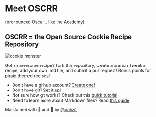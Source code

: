 # Meet OSCRR
(pronounced Oscar... like the Academy)
## OSCRR = the Open Source Cookie Recipe Repository

![cookie monster](https://github.com/oahzit/oscrr/blob/master/cookie.jpg)

Got an awesome recipe? Fork this repository, create a branch, tweak a recipe, add your own .md file, and submit a pull request! Bonus points for pirate themed recipes!

* Don't have a github account? [Create one!](https://github.com/join)
* Don't have git? [Set it up!](https://help.github.com/articles/set-up-git/)
* Not sure how git works? Check out this [quick tutorial](https://try.github.io/)
* Need to learn more about Markdown files? Read [this guide](https://guides.github.com/features/mastering-markdown/)

Maintained with :yellow_heart: and :cookie: by [@oahzit](https://github.com/oahzit)
